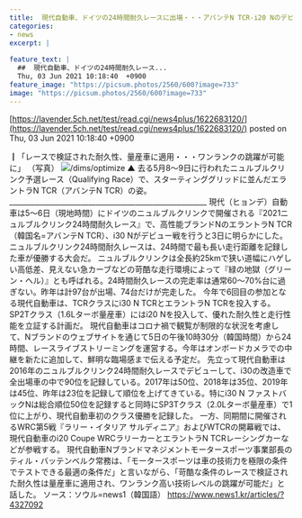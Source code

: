 ```yaml
---
title:  現代自動車、ドイツの24時間耐久レースに出場・・・アバンテN TCR-i20 Nのデビュー戦  
categories:
- news
excerpt: |
  
feature_text: |
  ##  現代自動車、ドイツの24時間耐久レース...
  Thu, 03 Jun 2021 10:18:40  +0900
feature_image: "https://picsum.photos/2560/600?image=733"
image: "https://picsum.photos/2560/600?image=733"
---
```


[https://lavender.5ch.net/test/read.cgi/news4plus/1622683120/](https://lavender.5ch.net/test/read.cgi/news4plus/1622683120/)
posted on Thu, 03 Jun 2021 10:18:40  +0900

<!--more-->

┃「レースで検証された耐久性、量産車に適用・・・ワンランクの跳躍が可能に」 （写真） ![](https://image.news1.kr/system/photos/2021/6/3/4802076/article.jpg)/dims/optimize ▲ 去る5月8〜9日に行われたニュルブルクリンク予選レース（Qualifying Race）で、スターティンググリッドに並んだエラントラN TCR（アバンテN TCR）の姿。 _______________________________________________________ 現代（ヒョンデ）自動車は5〜6日（現地時間）にドイツのニュルブルクリンクで開催される『2021ニュルブルクリンク24時間耐久レース』で、高性能ブランドNのエラントラN TCR（韓国名=アバンテN TCR）、i30 Nがデビュー戦を行うと3日に明らかにした。 ニュルブルクリンク24時間耐久レースは、24時間で最も長い走行距離を記録した車が優勝する大会だ。 ニュルブルクリンクは全長約25kmで狭い道幅にハゲしい高低差、見えない急カーブなどの苛酷な走行環境によって『緑の地獄（グリーン・ヘル）』とも呼ばれる。24時間耐久レースの完走率は通常60〜70%台に過ぎない。昨年は計97台が出場、74台だけが完走した。 今年で6回目の参加となる現代自動車は、TCRクラスにi30 N TCRとエラントラN TCRを投入する。 SP2Tクラス（1.6Lターボ量産車）にはi20 Nを投入して、優れた耐久性と走行性能を立証する計画だ。 現代自動車はコロナ禍で観覧が制限的な状況を考慮して、Nブランドのウェブサイトを通じて5日の午後10時30分（韓国時間）から24時間、レースライブストリーミングを運営する。今年はオンボードカメラでの中継を新たに追加して、鮮明な臨場感まで伝える予定だ。 先立って現代自動車は2016年のニュルブルクリンク24時間耐久レースでデビューして、i30の改造車で全出場車の中で90位を記録している。2017年は50位、2018年は35位、2019年は45位、昨年は23位を記録して順位を上げてきている。特にi30 N ファストバックNは総合順位50位を記録すると同時にSP3Tクラス（2.0Lターボ量産車）で1位に上がり、現代自動車初のクラス優勝を記録した。 一方、同期間に開催されるWRC第5戦『ラリー・イタリア サルディニア』およびWTCRの開幕戦では、現代自動車のi20 Coupe WRCラリーカーとエラントラN TCRレーシングカーなどが参戦する。 現代自動車Nブランドマネジメントモータースポーツ事業部長のティル・バッテンベルク常務は、「モータースポーツは車の技術力を極限の条件でテストできる最適の条件だ」と言いながら、「苛酷な条件のレースで検証された耐久性は量産車に適用され、ワンランク高い技術レベルの跳躍が可能だ」と話した。 ソース：ソウル=news1（韓国語） https://www.news1.kr/articles/?4327092
